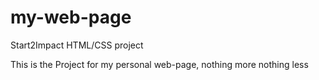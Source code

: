 # my-web-page
Start2Impact HTML/CSS project

This is the Project for my personal web-page, nothing more nothing less

